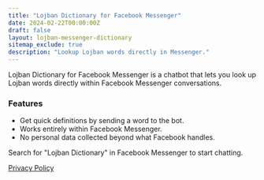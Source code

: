 ```yaml
---
title: "Lojban Dictionary for Facebook Messenger"
date: 2024-02-22T00:00:00Z
draft: false
layout: lojban-messenger-dictionary
sitemap_exclude: true
description: "Lookup Lojban words directly in Messenger." 
---
```


Lojban Dictionary for Facebook Messenger is a chatbot that lets you look up Lojban words directly within Facebook Messenger conversations.

### Features

- Get quick definitions by sending a word to the bot.
- Works entirely within Facebook Messenger.
- No personal data collected beyond what Facebook handles.

Search for "Lojban Dictionary" in Facebook Messenger to start chatting.

[Privacy Policy](privacy/)
